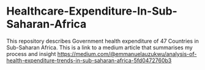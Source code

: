 # Healthcare-Expenditure-In-Sub-Saharan-Africa
This repository describes Government health expenditure of 47 Countries in Sub-Saharan Africa.
This is a link to a medium article that summarises my process and insight  https://medium.com/@emmanuelauzukwu/analysis-of-health-expenditure-trends-in-sub-saharan-africa-5fd0472760b3
